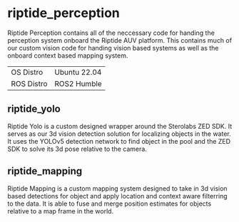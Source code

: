 # riptide_perception
Riptide Perception contains all of the neccessary code for handing the perception system onboard the Riptide AUV platform. This contains much of our custom vision code for handing vision based systems as well as the onboard context based mapping system. 

|            |              |
|------------|--------------|
| OS Distro  | Ubuntu 22.04 |
| ROS Distro | ROS2 Humble  |

## riptide_yolo
Riptide Yolo is a custom designed wrapper around the Sterolabs ZED SDK. It serves as our 3d vision detection solution for localizing objects in the water. It uses the YOLOv5 detection network to find object in the pool and the ZED SDK to solve its 3d pose relative to the camera. 

## riptide_mapping
Riptide Mapping is a custom mapping system designed to take in 3d vision based detections for object and apply location and context aware filterring to the data. It is able to fuse and merge position estimates for objects relative to a map frame in the world.